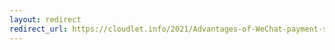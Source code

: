 ```yaml
---
layout: redirect
redirect_url: https://cloudlet.info/2021/Advantages-of-WeChat-payment-system
---
```

